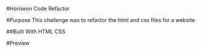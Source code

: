#Horiseon Code Refactor

#Purpose
This challenge was to refactor the html and css files for a website

##Built With
HTML
CSS

#Preview
